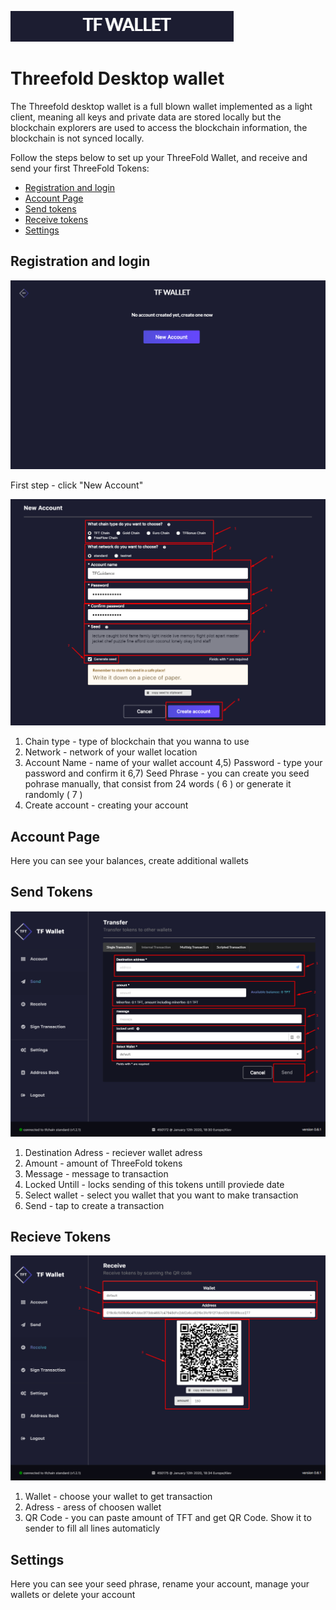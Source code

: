 ![](img/ThreeFold_dsk.png)

# Threefold Desktop wallet

The Threefold desktop wallet is a full blown wallet implemented as a light client, meaning all keys and private data are stored locally but the blockchain explorers are used to access the blockchain information, the blockchain is not synced locally.

Follow the steps below to set up your ThreeFold Wallet, and receive and send your first ThreeFold Tokens:

- [Registration and login](#reg)
- [Account Page](#mp)
- [Send tokens](#send)
- [Receive tokens](#receive)
- [Settings](#settings)

<a id='reg'><a>

## Registration and login

![](img/ThreeFold_dsk_reg_1.png)

First step - click "New Account"

![](img/ThreeFold_dsk_reg_2.png)

1) Chain type - type of blockchain that you wanna to use
2) Network - network of your wallet location
3) Account Name - name of your wallet account
4,5) Password - type your password and confirm it
6,7) Seed Phrase - you can create you seed pohrase manually, that consist from 24 words ( 6 ) or generate it randomly ( 7 )
8) Create account - creating your account

<a id='mp'><a>

## Account Page

Here you can see your balances, create additional wallets

<a id='send'><a>

## Send Tokens

![](img/ThreeFold_dsk_send.png)

1) Destination Adress - reciever wallet adress
2) Amount - amount of ThreeFold tokens
3) Message - message to transaction
4) Locked Untill - locks sending of this tokens untill proviede date
5) Select wallet - select you wallet that you want to make transaction
6) Send - tap to create a transaction

<a id='recieve'><a>

## Recieve Tokens

![](img/ThreeFold_dsk_recieve.png)

1) Wallet - choose your wallet to get transaction
2) Adress - aress of choosen wallet
3) QR Code - you can paste amount of TFT and get QR Code. Show it to sender to fill all lines automaticly

## Settings

Here you can see your seed phrase, rename your account, manage your wallets or delete your account
